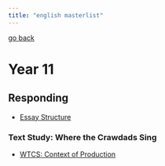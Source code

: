 ```yaml
---
title: "english masterlist"
---
```

[go back](notes/notes.md)

# Year 11
## Responding
- [Essay Structure](content/notes/AE/english/ESSAY-STRUCTURE.md)
### Text Study: Where the Crawdads Sing
- [WTCS: Context of Production](content/notes/AE/english/WTCS-CONTEXT.md)
